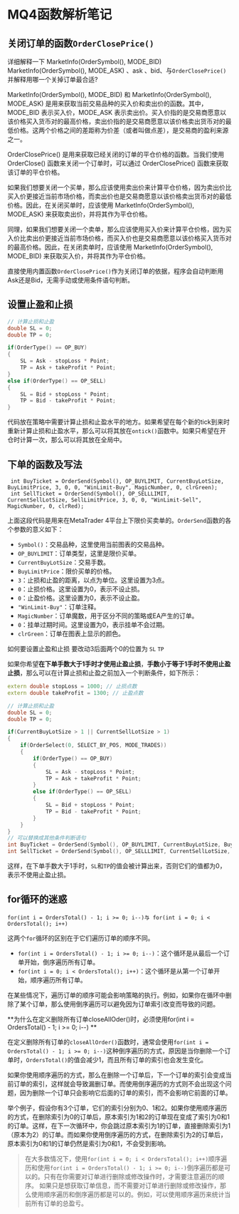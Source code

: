 # MQ4函数解析笔记

## 关闭订单的函数`OrderClosePrice()`
详细解释一下 MarketInfo(OrderSymbol(), MODE_BID) MarketInfo(OrderSymbol(), MODE_ASK) 、ask 、bid、与`OrderClosePrice()`  并解释用哪一个关掉订单最合适?

MarketInfo(OrderSymbol(), MODE_BID) 和 MarketInfo(OrderSymbol(), MODE_ASK) 是用来获取当前交易品种的买入价和卖出价的函数。其中，MODE_BID 表示买入价，MODE_ASK 表示卖出价。买入价指的是交易商愿意以该价格买入货币对的最高价格，卖出价指的是交易商愿意以该价格卖出货币对的最低价格。这两个价格之间的差距称为价差（或者叫做点差），是交易商的盈利来源之一。

OrderClosePrice() 是用来获取已经关闭的订单的平仓价格的函数。当我们使用 OrderClose() 函数来关闭一个订单时，可以通过 OrderClosePrice() 函数来获取该订单的平仓价格。

如果我们想要关闭一个买单，那么应该使用卖出价来计算平仓价格，因为卖出价比买入价更接近当前市场价格，而卖出价也是交易商愿意以该价格卖出货币对的最低价格。因此，在关闭买单时，应该使用 MarketInfo(OrderSymbol(), MODE_ASK) 来获取卖出价，并将其作为平仓价格。

同理，如果我们想要关闭一个卖单，那么应该使用买入价来计算平仓价格，因为买入价比卖出价更接近当前市场价格，而买入价也是交易商愿意以该价格买入货币对的最高价格。因此，在关闭卖单时，应该使用 MarketInfo(OrderSymbol(), MODE_BID) 来获取买入价，并将其作为平仓价格。

直接使用内置函数`OrderClosePrice()`作为关闭订单的依据，程序会自动判断用Ask还是Bid，无需手动或使用条件语句判断。

## 设置止盈和止损

``` c++
// 计算止损和止盈
double SL = 0;
double TP = 0;

if(OrderType() == OP_BUY)
{
    SL = Ask - stopLoss * Point;
    TP = Ask + takeProfit * Point;
}
else if(OrderType() == OP_SELL)
{
    SL = Bid + stopLoss * Point;
    TP = Bid - takeProfit * Point;
}
```
代码放在策略中需要计算止损和止盈水平的地方。如果希望在每个新的tick到来时重新计算止损和止盈水平，那么可以将其放在`ontick()`函数中。如果只希望在开仓时计算一次，那么可以将其放在全局中。

## 下单的函数及写法

```
 int BuyTicket = OrderSend(Symbol(), OP_BUYLIMIT, CurrentBuyLotSize, BuyLimitPrice, 3, 0, 0, "WinLimit-Buy", MagicNumber, 0, clrGreen);
 int SellTicket = OrderSend(Symbol(), OP_SELLLIMIT, CurrentSellLotSize, SellLimitPrice, 3, 0, 0, "WinLimit-Sell", MagicNumber, 0, clrRed);
```
上面这段代码是用来在MetaTrader 4平台上下限价买卖单的。`OrderSend`函数的各个参数的意义如下：

- `Symbol()`：交易品种，这里使用当前图表的交易品种。
- `OP_BUYLIMIT`：订单类型，这里是限价买单。
- `CurrentBuyLotSize`：交易手数。
- `BuyLimitPrice`：限价买单的价格。
- `3`：止损和止盈的距离，以点为单位。这里设置为3点。
- `0`：止损价格。这里设置为0，表示不设止损。
- `0`：止盈价格。这里设置为0，表示不设止盈。
- `"WinLimit-Buy"`：订单注释。
- `MagicNumber`：订单魔数，用于区分不同的策略或EA产生的订单。
- `0`：挂单过期时间。这里设置为0，表示挂单不会过期。
- `clrGreen`：订单在图表上显示的颜色。

如何要设置止盈和止损 要改动3后面两个0的位置为 `SL` `TP`

如果你希望**在下单手数大于1手时才使用止盈止损**，**手数小于等于1手时不使用止盈止损**，那么可以在计算止损和止盈之前加入一个判断条件，如下所示：

```c++
extern double stopLoss = 1000; // 止损点数
extern double takeProfit = 1300; // 止盈点数

// 计算止损和止盈
double SL = 0;
double TP = 0;

if(CurrentBuyLotSize > 1 || CurrentSellLotSize > 1)
{
    if(OrderSelect(0, SELECT_BY_POS, MODE_TRADES))
    {
        if(OrderType() == OP_BUY)
        {
            SL = Ask - stopLoss * Point;
            TP = Ask + takeProfit * Point;
        }
        else if(OrderType() == OP_SELL)
        {
            SL = Bid + stopLoss * Point;
            TP = Bid - takeProfit * Point;
        }
    }
}
// 可以替换成其他条件判断语句
int BuyTicket = OrderSend(Symbol(), OP_BUYLIMIT, CurrentBuyLotSize, BuyLimitPrice, 3, SL, TP, "WinLimit-Buy", MagicNumber, 0, clrGreen);
int SellTicket = OrderSend(Symbol(), OP_SELLLIMIT, CurrentSellLotSize, SellLimitPrice, 3, SL, TP, "WinLimit-Sell", MagicNumber, 0, clrRed);
```

这样，在下单手数大于1手时，`SL`和`TP`的值会被计算出来，否则它们的值都为0，表示不使用止盈止损。


## for循环的迷惑

`for(int i = OrdersTotal() - 1; i >= 0; i--)与 for(int i = 0; i < OrdersTotal(); i++)`

这两个`for`循环的区别在于它们遍历订单的顺序不同。

- `for(int i = OrdersTotal() - 1; i >= 0; i--)`：这个循环是从最后一个订单开始，倒序遍历所有订单。
- `for(int i = 0; i < OrdersTotal(); i++)`：这个循环是从第一个订单开始，顺序遍历所有订单。

在某些情况下，遍历订单的顺序可能会影响策略的执行。例如，如果你在循环中删除了某个订单，那么使用倒序遍历可以避免因为订单索引改变而导致的问题。

**为什么在定义删除所有订单closeAllOder()时，必须使用for(int i = OrdersTotal() - 1; i >= 0; i--) **

在定义删除所有订单的`closeAllOrder()`函数时，通常会使用`for(int i = OrdersTotal() - 1; i >= 0; i--)`这种倒序遍历的方式，原因是当你删除一个订单时，`OrdersTotal()`的值会减少1，而且所有订单的索引也会发生变化。

如果你使用顺序遍历的方式，那么在删除一个订单后，下一个订单的索引会变成当前订单的索引，这样就会导致漏删订单。而使用倒序遍历的方式则不会出现这个问题，因为删除一个订单只会影响它后面的订单的索引，而不会影响它前面的订单。

举个例子，假设你有3个订单，它们的索引分别为0、1和2。如果你使用顺序遍历的方式，在删除索引为0的订单后，原本索引为1和2的订单现在变成了索引为0和1的订单。这样，在下一次循环中，你会跳过原本索引为1的订单，直接删除索引为1（原本为2）的订单。而如果你使用倒序遍历的方式，在删除索引为2的订单后，原本索引为0和1的订单仍然是索引为0和1，不会受到影响。

> 在大多数情况下，使用`for(int i = 0; i < OrdersTotal(); i++)`顺序遍历和使用`for(int i = OrdersTotal() - 1; i >= 0; i--)`倒序遍历都是可以的。只有在你需要对订单进行删除或修改操作时，才需要注意遍历的顺序。
> 如果只是想获取订单信息，而不需要对订单进行删除或修改操作，那么使用顺序遍历和倒序遍历都是可以的。例如，可以使用顺序遍历来统计当前所有订单的总盈亏。
